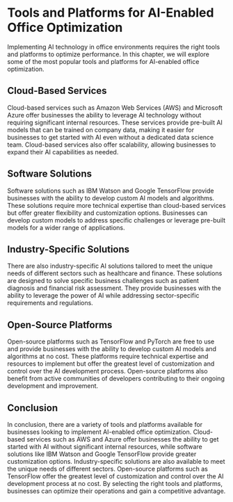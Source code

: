 Tools and Platforms for AI-Enabled Office Optimization
=========================================================================================================================

Implementing AI technology in office environments requires the right tools and platforms to optimize performance. In this chapter, we will explore some of the most popular tools and platforms for AI-enabled office optimization.

Cloud-Based Services
--------------------

Cloud-based services such as Amazon Web Services (AWS) and Microsoft Azure offer businesses the ability to leverage AI technology without requiring significant internal resources. These services provide pre-built AI models that can be trained on company data, making it easier for businesses to get started with AI even without a dedicated data science team. Cloud-based services also offer scalability, allowing businesses to expand their AI capabilities as needed.

Software Solutions
------------------

Software solutions such as IBM Watson and Google TensorFlow provide businesses with the ability to develop custom AI models and algorithms. These solutions require more technical expertise than cloud-based services but offer greater flexibility and customization options. Businesses can develop custom models to address specific challenges or leverage pre-built models for a wider range of applications.

Industry-Specific Solutions
---------------------------

There are also industry-specific AI solutions tailored to meet the unique needs of different sectors such as healthcare and finance. These solutions are designed to solve specific business challenges such as patient diagnosis and financial risk assessment. They provide businesses with the ability to leverage the power of AI while addressing sector-specific requirements and regulations.

Open-Source Platforms
---------------------

Open-source platforms such as TensorFlow and PyTorch are free to use and provide businesses with the ability to develop custom AI models and algorithms at no cost. These platforms require technical expertise and resources to implement but offer the greatest level of customization and control over the AI development process. Open-source platforms also benefit from active communities of developers contributing to their ongoing development and improvement.

Conclusion
----------

In conclusion, there are a variety of tools and platforms available for businesses looking to implement AI-enabled office optimization. Cloud-based services such as AWS and Azure offer businesses the ability to get started with AI without significant internal resources, while software solutions like IBM Watson and Google TensorFlow provide greater customization options. Industry-specific solutions are also available to meet the unique needs of different sectors. Open-source platforms such as TensorFlow offer the greatest level of customization and control over the AI development process at no cost. By selecting the right tools and platforms, businesses can optimize their operations and gain a competitive advantage.
